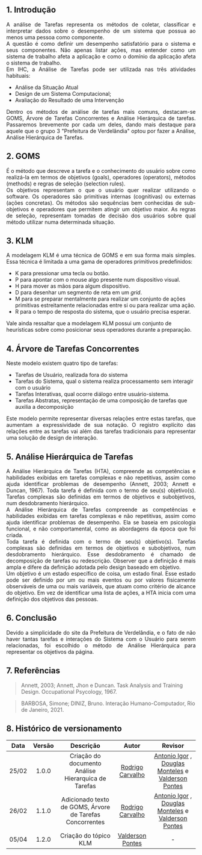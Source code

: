 ## 1. Introdução

<p align="justify">
A análise de Tarefas representa os métodos de coletar, classificar e interpretar dados sobre o desempenho de um sistema que possua ao menos uma pessoa como componente.<br>
A questão é como definir um desempenho satisfatório para o sistema e seus componentes. Não apenas listar ações, mas entender como um sistema de trabalho afeta a aplicação e como o domínio da aplicação afeta o sistema de trabalho.<br>
Em IHC, a Análise de Tarefas pode ser utilizada nas três atividades habituais:
</p>

- Análise da Situação Atual
- Design de um Sistema Computacional;
- Avaliação do Resultado de uma Intervenção

<p align="justify">
Dentro os métodos de análise de tarefas mais comuns, destacam-se GOMS, Árvore de Tarefas Concorrentes e Análise Hierárquica de tarefas. Passaremos brevemente por cada um deles, dando mais destaque para aquele que o grupo 3 "Prefeitura de Verdelândia" optou por fazer a Análise, Análise Hierárquica de Tarefas.
</p>

## 2. GOMS

<p align="justify">
É o método que descreve a tarefa e o conhecimento do usuário sobre como realizá-la em termos de objetivos (goals), operadores (operators), métodos (methods) e regras de seleção (selection rules).<br>
Os objetivos representam o que o usuário quer realizar utilizando o software.
Os operadores são primitivas internas (cognitivas) ou externas (ações concretas).
Os métodos são sequências bem conhecidas de sub-objetivos e operadores que permitem atingir um objetivo maior.
As regras de seleção, representam tomadas de decisão dos usuários sobre qual método utilizar numa determinada situação.
</p>

## 3. KLM

<p align="justify">
A modelagem KLM é uma técnica de GOMS e em sua forma mais simples. Essa técnica é limitada a uma gama de operadores primitivos predefinidos:

- K para pressionar uma tecla ou botão.
- P para apontar com o mouse algo presente num dispositivo visual. 
- H para mover as mãos para algum dispositivo.
- D para desenhar um segmento de reta em um <i>grid</i>.
- M para se preparar mentalmente para realizar um conjunto de ações primitivas estreitamente relacionadas entre si ou para realizar uma ação.
- R para o tempo de resposta do sistema, que o usuário precisa esperar.

Vale ainda ressaltar que a modelagem KLM possui um conjunto de heurísticas sobre como posicionar seus operadores durante a preparação.
</p>

## 4. Árvore de Tarefas Concorrentes

<p align="justify">
Neste modelo existem quatro tipo de tarefas:
</p>

- Tarefas de Usuário, realizada fora do sistema
- Tarefas do Sistema, qual o sistema realiza processamento sem interagir com o usuário
- Tarefas Interativas, qual ocorre diálogo entre usuário-sistema.
- Tarefas Abstratas, representação de uma composição de tarefas que auxilia a decomposição

<p align="justify">
Este modelo permite representar diversas relações entre estas tarefas, que aumentam a expressividade de sua notação.
O registro explícito das relações entre as tarefas vai além das tarefas tradicionais para representar uma solução
de design de interação.
</p>

## 5. Análise Hierárquica de Tarefas

<p align="justify">
A Análise Hierárquica de Tarefas (HTA), compreende as competências e habilidades exibidas em tarefas complexas e não repetitivas, assim como ajuda identificar problemas de desempenho (Annett, 2003; Annett e Duncan, 1967). Toda tarefa é definida com o termo de seu(s) objetivo(s). Tarefas complexas são definidas em termos de objetivos e subobjetivos, num desdobramento hierárquico. <br>
A Análise Hierárquica de Tarefas compreende as competências e habilidades exibidas em tarefas complexas e não repetitivas, assim como ajuda identificar problemas de desempenho. Ela se baseia em psicologia funcional, e não comportamental, como as abordagens da época que foi criada.<br>
Toda tarefa é definida com o termo de seu(s) objetivo(s). Tarefas complexas são definidas em termos de objetivos e subobjetivos, num desdobramento hierárquico. Esse desdobramento é chamado de decomposição de tarefas ou redescrição. Observer que a definição é mais ampla e difere da definição adotada pelo design baseado em objetivo.<br>
Um objetivo é um estado específico de coisa, um estado final. Esse estado pode ser definido por um ou mais eventos ou por valores fisicamente observáveis de uma ou mais variáveis, que atuam como critério de alcance do objetivo. Em vez de identificar uma lista de ações, a HTA inicia com uma definição dos objetivos das pessoas.
</p>

## 6. Conclusão

<p align="justify">
Devido a simplicidade do site da Prefeitura de Verdelândia, e o fato de não haver tantas tarefas e interações do Sistema com o Usuário para serem relacionadas, foi escolhido o método de Análise Hierárquica para representar os objetivos da página.
</p>

## 7. Referências

> Annett, 2003; Annett, Jhon e Duncan. Task Analysis and Training Design. Occupational Psycology, 1967.

> BARBOSA, Simone; DINIZ, Bruno. Interação Humano-Computador, Rio de Janeiro, 2021.

## 8. Histórico de versionamento

| Data  | Versão | Descrição | Autor | Revisor |
| :--:  | :----: | :-------: | :---: | :-----: |
| 25/02 | 1.0.0  | Criação do documento Análise Hierarquica de Tarefas | [Rodrigo Carvalho](https://github.com/Rocsantos) | [Antonio Igor](https://github.com/AntonioIgorCarvalho) , [Douglas Monteles](https://github.com/DouglasMonteles) e [Valderson Pontes](https://github.com/valdersonjr)
| 26/02 | 1.1.0  | Adicionado texto de GOMS, Árvore de Tarefas Concorrentes | [Rodrigo Carvalho](https://github.com/Rocsantos) | [Antonio Igor](https://github.com/AntonioIgorCarvalho) , [Douglas Monteles](https://github.com/DouglasMonteles) e [Valderson Pontes](https://github.com/valdersonjr)
| 05/04 | 1.2.0 | Criação do tópico KLM | [Valderson Pontes](https://github.com/valdersonjr) | - |